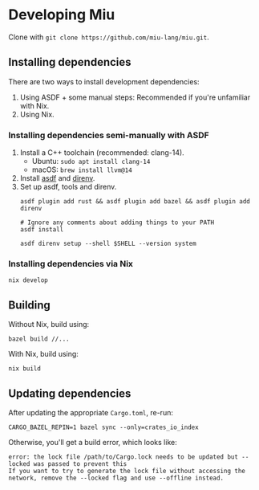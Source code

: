 # Developing Miu

Clone with `git clone https://github.com/miu-lang/miu.git`.

## Installing dependencies

There are two ways to install development dependencies:
1. Using ASDF + some manual steps: Recommended if you're unfamiliar with Nix.
2. Using Nix.

### Installing dependencies semi-manually with ASDF

1. Install a C++ toolchain (recommended: clang-14).
   - Ubuntu: `sudo apt install clang-14`
   - macOS: `brew install llvm@14`
2. Install [asdf](https://asdf-vm.com/guide/getting-started.html#_2-download-asdf) and [direnv](https://direnv.net/docs/installation.html).
3. Set up asdf, tools and direnv.
   ```
   asdf plugin add rust && asdf plugin add bazel && asdf plugin add direnv

   # Ignore any comments about adding things to your PATH
   asdf install

   asdf direnv setup --shell $SHELL --version system
   ```

### Installing dependencies via Nix

```
nix develop
```

## Building

Without Nix, build using:

```
bazel build //...
```

With Nix, build using:

```
nix build
```

## Updating dependencies

After updating the appropriate `Cargo.toml`, re-run:

```
CARGO_BAZEL_REPIN=1 bazel sync --only=crates_io_index
```

Otherwise, you'll get a build error, which looks like:

```
error: the lock file /path/to/Cargo.lock needs to be updated but --locked was passed to prevent this
If you want to try to generate the lock file without accessing the network, remove the --locked flag and use --offline instead.
```
